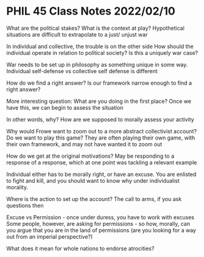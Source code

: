 # PHIL 45 Class Notes 2022/02/10

What are the political stakes? What is the context at play?
Hypothetical situations are difficult to extrapolate to a just/ unjust war

In individual and collective, the trouble is on the other side
How should the individual operate in relation to political society?
Is this a uniquely war case?

War needs to be set up in philosophy as something unique in some way. Individual self-defense vs collective self defense is different

How do we find a right answer? Is our framework narrow enough to find a right answer?

More interesting question: What are you doing in the first place? Once we have this, we can begin to assess the situation

In other words, why? How are we supposed to morally assess your activity

Why would Frowe want to zoom out to a more abstract collectivist account? Do we want to play this game?
They are often playing their own game, with their own framework, and may not have wanted it to zoom out

How do we get at the original motivations? May be responding to a response of a response, which at one point was tackling a relevant example

Individual either has to be morally right, or have an excuse. You are enlisted to fight and kill, and you should want to know why under individualist morality.

Where is the action to set up the account? The call to arms, if you ask questions then

Excuse vs Permission - once under duress, you have to work with excuses
Some people, however, are asking for permissions - so how, morally, can you argue that you are in the land of permissions (are you looking for a way out from an imperial perspective?)

What does it mean for whole nations to endorse atrocities?
